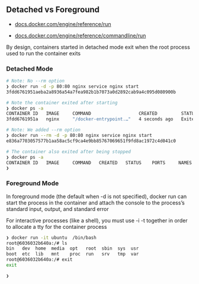 ## Detached vs Foreground

- [docs.docker.com/engine/reference/run](https://docs.docker.com/engine/reference/run)

- [docs.docker.com/engine/reference/commandline/run](https://docs.docker.com/engine/reference/commandline/run)

By design, containers started in detached mode exit when the root process used to run the container exits



### Detached Mode

```bash
# Note: No --rm option
❯ docker run -d -p 80:80 nginx service nginx start 
3fdd6761951aeba2a8936a54a7fea982b1b7073a0d2892cab9a4c095d080900b

# Note the container exited after starting
❯ docker ps -a                                    
CONTAINER ID   IMAGE     COMMAND                  CREATED         STATUS                     PORTS     NAMES
3fdd6761951a   nginx     "/docker-entrypoint.…"   4 seconds ago   Exited (0) 4 seconds ago             wonderful_fermi

# Note: We added --rm option
❯ docker run --rm -d -p 80:80 nginx service nginx start
e836a7703057577b1aa58ac5cf9ca4e9bb85767069651f9fd8ac1972c4d041c0

# The container also exited after being stopped
❯ docker ps -a                                         
CONTAINER ID   IMAGE     COMMAND   CREATED   STATUS    PORTS     NAMES
❯ 
```


### Foreground Mode

In foreground mode (the default when -d is not specified), docker run can start the process in the container and attach the console to the process’s standard input, output, and standard error

For interactive processes (like a shell), you must use -i -t together in order to allocate a tty for the container process

```bash
❯ docker run -it ubuntu  /bin/bash              
root@6036032b640a:/# ls
bin   dev  home  media  opt   root  sbin  sys  usr
boot  etc  lib   mnt    proc  run   srv   tmp  var
root@6036032b640a:/# exit
exit

❯ 
```